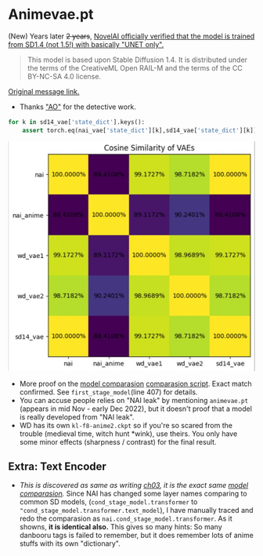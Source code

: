 # Animevae.pt #

(New) Years later ~~2 years~~, [NovelAI officially verified that the model is trained from SD1.4 (not 1.5!) with basically "UNET only".](https://huggingface.co/NovelAI/nai-anime-v1-full)

> This model is based upon Stable Diffusion 1.4. It is distributed under the terms of the CreativeML Open RAIL-M and the terms of the CC BY-NC-SA 4.0 license. 

[Original message link.](https://t.me/StableDiffusion_CN/646507)

- Thanks ["AO"](https://github.com/AdjointOperator) for the detective work.

```python
for k in sd14_vae['state_dict'].keys():
    assert torch.eq(nai_vae['state_dict'][k],sd14_vae['state_dict'][k]).all()
```
![img/photo_2023-01-08_16-36-59.jpg](img/photo_2023-01-08_16-36-59.jpg)

- More proof on the [model comparasion](../ch03/v1/json/nai_sd144g_nai4g.json) [comparasion script](../ch03/v1/mega_cmp.ipynb). Exact match confirmed. See `first_stage_model`(line 407) for details.
- You can accuse people relies on "NAI leak" by mentioning `animevae.pt` (appears in mid Nov - early Dec 2022), but it doesn't proof that a model is really developed from "NAI leak". 
- WD has its own `kl-f8-anime2.ckpt` so if you're so scared from the trouble (medieval time, witch hunt *wink), use theirs. You only have some minor effects (sharpness / contrast) for the final result.

## Extra: Text Encoder ##

- *This is discovered as same as writing [ch03](../ch03/), it is the exact same [model comparasion](../ch03/v1/json/nai_sd144g_nai4g.json).* Since NAI has changed some layer names comparing to common SD models, (`cond_stage_model.transformer` to `"cond_stage_model.transformer.text_model`), I have manually traced and redo the comparasion as `nai.cond_stage_model.transformer`. As it showns, **it is identical also.** This gives so many hints: So many danbooru tags is failed to remember, but it does remember lots of anime stuffs with its own "dictionary".
